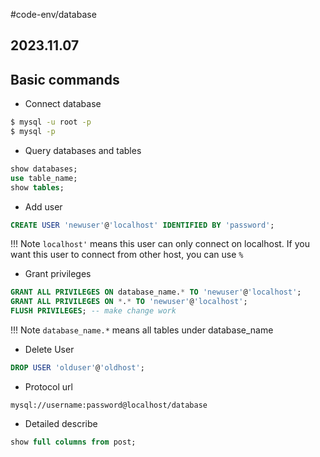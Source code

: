 #code-env/database
## 2023.11.07

## Basic commands

- Connect database

```bash
$ mysql -u root -p
$ mysql -p
```

- Query databases and tables

```sql
show databases;
use table_name;
show tables;
```

- Add user

```sql
CREATE USER 'newuser'@'localhost' IDENTIFIED BY 'password';
```

!!! Note `localhost'` means this user can only connect on localhost. If you want this user to connect from other host, you can use `%`

- Grant privileges

```sql
GRANT ALL PRIVILEGES ON database_name.* TO 'newuser'@'localhost';
GRANT ALL PRIVILEGES ON *.* TO 'newuser'@'localhost';
FLUSH PRIVILEGES; -- make change work
```

!!! Note `database_name.*` means all tables under database_name

- Delete User 

```sql
DROP USER 'olduser'@'oldhost';
```

- Protocol url

```
mysql://username:password@localhost/database
```

- Detailed describe

```sql
show full columns from post;
```

